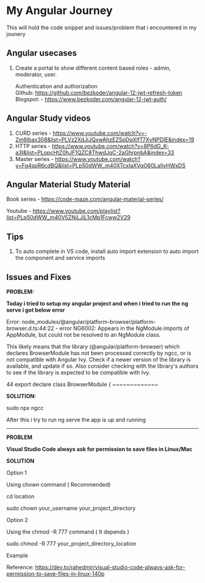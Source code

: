 # My Angular Journey
This will hold the code snippet and issues/problem that i encountered in my jounery


## Angular usecases

1. Create a portal to show different content based roles -  admin, moderator, user. <br>

   Authentication and authorization <br>
      Github:  https://github.com/bezkoder/angular-12-jwt-refresh-token <br>
      Blogspot: - https://www.bezkoder.com/angular-12-jwt-auth/

## Angular Study videos

1. CURD series - https://www.youtube.com/watch?v=-Zm6lbax308&list=PLVz2XdJiJQxwAhzEZSpDqXlfT7XvNPDIE&index=19
2. HTTP series - https://www.youtube.com/watch?v=8P6dG_K-a3I&list=PLopcHtZ0hJF1QZC8ThwdJqC-2aGhrpnbA&index=33
3. Master series - https://www.youtube.com/watch?v=Fg4spR6cdBQ&list=PLp50dWW_m40XTcxIaXVqO60LaIlyHWxDS


## Angular Material Study Material

Book series - https://code-maze.com/angular-material-series/

Youtube - https://www.youtube.com/playlist?list=PLp50dWW_m40V5ZNjLJiL1cMp1Fcww2V29

## Tips


1. To auto complete in VS code, install auto import extension to auto import the component and service imports

## Issues and Fixes


**PROBLEM:**

**Today i tried to setup my angular project and when i tried to run the ng serve i got below error**

Error: node_modules/@angular/platform-browser/platform-browser.d.ts:44:22 - error NG6002: Appears in the NgModule.imports of AppModule, but could not be resolved to an NgModule class.

This likely means that the library (@angular/platform-browser) which declares BrowserModule has not been processed correctly by ngcc, or is not compatible with Angular Ivy. Check if a newer version of the library is available, and update if so. Also consider checking with the library's authors to see if the library is expected to be compatible with Ivy.

44 export declare class BrowserModule {
                        ~~~~~~~~~~~~~

**SOLUTION:**

sudo npx ngcc

After this i try to run ng serve the app is up and running

---------------------------------------

**PROBLEM**

**Visual Studio Code always ask for permission to save files in Linux/Mac**

**SOLUTION**

Option 1

Using chown command ( Recommended)

cd location

sudo chown your_username your_project_directory

Option 2

Using the chmod -R 777 command ( It depends )

sudo chmod -R 777 your_project_directory_location

Example

Reference: https://dev.to/rahedmir/visual-studio-code-always-ask-for-permission-to-save-files-in-linux-140p



